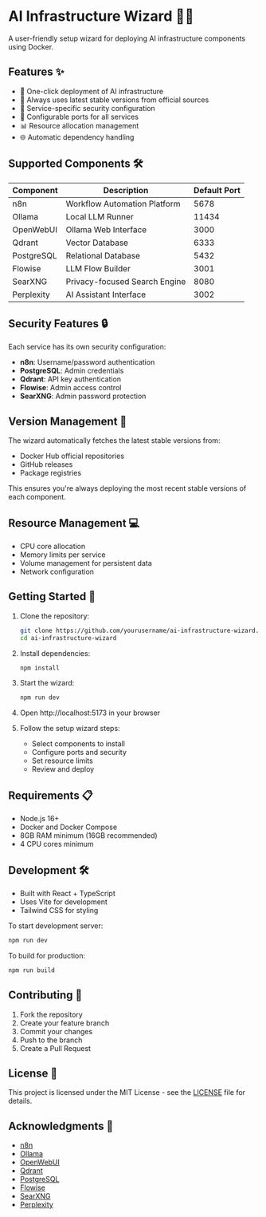 # AI Infrastructure Wizard 🧙‍♂️

A user-friendly setup wizard for deploying AI infrastructure components using Docker.

## Features ✨

- 🚀 One-click deployment of AI infrastructure
- 🔄 Always uses latest stable versions from official sources
- 🔐 Service-specific security configuration
- 🎯 Configurable ports for all services
- 📊 Resource allocation management
- 🌐 Automatic dependency handling

## Supported Components 🛠️

| Component | Description | Default Port |
|-----------|-------------|--------------|
| n8n | Workflow Automation Platform | 5678 |
| Ollama | Local LLM Runner | 11434 |
| OpenWebUI | Ollama Web Interface | 3000 |
| Qdrant | Vector Database | 6333 |
| PostgreSQL | Relational Database | 5432 |
| Flowise | LLM Flow Builder | 3001 |
| SearXNG | Privacy-focused Search Engine | 8080 |
| Perplexity | AI Assistant Interface | 3002 |

## Security Features 🔒

Each service has its own security configuration:

- **n8n**: Username/password authentication
- **PostgreSQL**: Admin credentials
- **Qdrant**: API key authentication
- **Flowise**: Admin access control
- **SearXNG**: Admin password protection

## Version Management 🔄

The wizard automatically fetches the latest stable versions from:
- Docker Hub official repositories
- GitHub releases
- Package registries

This ensures you're always deploying the most recent stable versions of each component.

## Resource Management 💻

- CPU core allocation
- Memory limits per service
- Volume management for persistent data
- Network configuration

## Getting Started 🚀

1. Clone the repository:
   ```bash
   git clone https://github.com/yourusername/ai-infrastructure-wizard.git
   cd ai-infrastructure-wizard
   ```

2. Install dependencies:
   ```bash
   npm install
   ```

3. Start the wizard:
   ```bash
   npm run dev
   ```

4. Open http://localhost:5173 in your browser

5. Follow the setup wizard steps:
   - Select components to install
   - Configure ports and security
   - Set resource limits
   - Review and deploy

## Requirements 📋

- Node.js 16+
- Docker and Docker Compose
- 8GB RAM minimum (16GB recommended)
- 4 CPU cores minimum

## Development 🛠️

- Built with React + TypeScript
- Uses Vite for development
- Tailwind CSS for styling

To start development server:
```bash
npm run dev
```

To build for production:
```bash
npm run build
```

## Contributing 🤝

1. Fork the repository
2. Create your feature branch
3. Commit your changes
4. Push to the branch
5. Create a Pull Request

## License 📄

This project is licensed under the MIT License - see the [LICENSE](LICENSE) file for details.

## Acknowledgments 🙏

- [n8n](https://n8n.io/)
- [Ollama](https://ollama.ai/)
- [OpenWebUI](https://github.com/open-webui/open-webui)
- [Qdrant](https://qdrant.tech/)
- [PostgreSQL](https://www.postgresql.org/)
- [Flowise](https://flowiseai.com/)
- [SearXNG](https://docs.searxng.org/)
- [Perplexity](https://www.perplexity.ai/)
